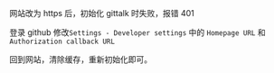 网站改为 https 后，初始化 gittalk 时失败，报错 401

登录 github 修改`Settings - Developer settings` 中的 `Homepage URL` 和 `Authorization callback URL`

回到网站，清除缓存，重新初始化即可。